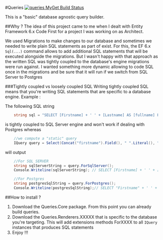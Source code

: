 #Queries [![queries MyGet Build Status](https://www.myget.org/BuildSource/Badge/queries?identifier=7c22f979-1c83-44eb-88dc-871c872b76f9)](https://www.myget.org/)

This is a "basic" database agnostic query builder.

##Why ?
The idea of this project came to me when I dealt with Entity Framework 6.x Code First for a project I was working on as Architect.

We used Migrations to make changes to our database and sometimes we needed to write plain SQL statements as part of exist.
For this, the EF 6.x <code>Sql(...)</code> command allows to add additional SQL statements that will be executed alongside the migrations. But I wasn't happy with that approach as the written SQL was tightly coupled to the database's engine migrations were run against. 
I wanted something more dynamic allowing to code SQL once in the migrations and be sure that it will run if we switch from SQL Server to Postgres

###Tightly coupled vs loosely coupled SQL
Writing tightly coupled SQL means that you're writing SQL statements that are specific to a database engine.
Example : 

The following SQL string

```csharp
    string sql = "SELECT [Firstname] + ' ' + [Lastname] AS [fullname] FROM [members]"
```
is tightly coupled to SQL Server engine and won't work if dealing with Postgres whereas
```csharp
    //we compute a "static" query
    IQuery query = Select(Concat("firstname").Field(), " ".Literal(), "lastname".Field()).From("members");
```
 will output
 
```csharp
    //For SQL SERVER
    string sqlServerString = query.ForSqlServer();
    Console.Writeline(sqlServerString); // SELECT [Firstname] + ' ' + [Lastname] AS [fullname] FROM [members]
```
```csharp
    //For Postgres
    string postgresSqlString = query.ForPostgres(); 
    Console.Writeline(postgresSqlString);// SELECT "Firstname" + ' ' + "Lastname" "fullname" FROM "members"
```

##How to install ?

1.  Download the Queries.Core package.
    From this point you can already build queries.
2.  Download the Queries.Renderers.XXXXX that is specific to the database you're targeting.
    This will add extensions methods ForXXXX to all <code>IQuery</code> instances that produces SQL statements
3.  Enjoy !!!


    
